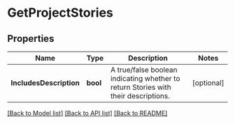 # GetProjectStories

## Properties

Name | Type | Description | Notes
------------ | ------------- | ------------- | -------------
**IncludesDescription** | **bool** | A true/false boolean indicating whether to return Stories with their descriptions. | [optional] 

[[Back to Model list]](../README.md#documentation-for-models) [[Back to API list]](../README.md#documentation-for-api-endpoints) [[Back to README]](../README.md)


